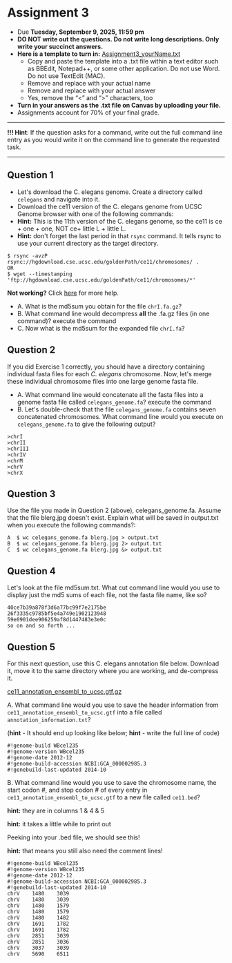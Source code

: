 # Assignment 3

- Due **Tuesday, September 9, 2025, 11:59 pm** 
- **DO NOT write out the questions. Do not write long descriptions. Only write your succinct answers.**
- **Here is a template to turn in:** [Assignment3_yourName.txt](https://github.com/jesshill/CSU-2025FA-DSCI-510-001_LINUX_as_a_computational_platform/blob/main/Home_Work/Assignment3_yourName.txt)
  - Copy and paste the template into a .txt file within a text editor such as BBEdit, Notepad++, or some other application. Do not use Word. Do not use TextEdit (MAC).
  - Remove <yourNameHere> and replace with your actual name
  - Remove <answerHere> and replace with your actual answer
  - Yes, remove the “<” and “>” characters, too
- **Turn in your answers as the .txt file on Canvas by uploading your file.**
- Assignments account for 70% of your final grade. 

---

**!!! Hint**: If the question asks for a command, write out the full command line entry as you would write it on the command line to generate the requested task.

---

## Question 1

- Let's download the C. elegans genome. Create a directory called `celegans` and navigate into it.
- Download the ce11 version of the C. elegans genome from UCSC Genome browser with one of the following commands:
- **Hint:** This is the 11th version of the C. elegans genome, so the ce11 is ce + one + one, NOT ce+ little L + little L.
- **Hint:** don't forget the last period in that `rsync` command. It tells rsync to use your current directory as the target directory.

```
$ rsync -avzP rsync://hgdownload.cse.ucsc.edu/goldenPath/ce11/chromosomes/ .
OR
$ wget --timestamping 'ftp://hgdownload.cse.ucsc.edu/goldenPath/ce11/chromosomes/*'

```

**Not working?** Click [here](extra_help_for_assignment3.md) for more help.

- A. What is the md5sum you obtain for the file `chrI.fa.gz`?
- B. What command line would decompress **all** the .fa.gz files (in one command)? execute the command
- C. Now what is the md5sum for the expanded file `chrI.fa`?

## Question 2

If you did Exercise 1 correctly, you should have a directory containing individual fasta files for each *C. elegans* chromosome. Now, let's merge these individual chromosome files into one large genome fasta file.

- A. What command line would concatenate all the fasta files into a genome fasta file called `celegans_genome.fa`? execute the command
- B. Let's double-check that the file `celegans_genome.fa` contains seven concatenated chromosomes. What command line would you execute on `celegans_genome.fa` to give the following output?

```
>chrI
>chrII
>chrIII
>chrIV
>chrM
>chrV
>chrX
```

## Question 3

Use the file you made in Question 2 (above), celegans_genome.fa. Assume that the file blerg.jpg doesn't exist. Explain what will be saved in output.txt when you execute the following commands?:

```
A  $ wc celegans_genome.fa blerg.jpg > output.txt
B  $ wc celegans_genome.fa blerg.jpg 2> output.txt
C  $ wc celegans_genome.fa blerg.jpg &> output.txt
```

## Question 4

Let's look at the file md5sum.txt. What cut command line would you use to display just the md5 sums of each file, not the fasta file name, like so?

```
40ce7b39a878f3d6a77bc99f7e2175be
26f3335c9785bf5e4a749e1902123948
59e0901dee906259af8d1447483e3e0c
so on and so forth ...
```

## Question 5

For this next question, use this C. elegans annotation file below. Download it, move it to the same directory where you are working, and de-compress it.

[ce11_annotation_ensembl_to_ucsc.gtf.gz](https://github.com/jesshill/CSU-2025FA-DSCI-510-001_LINUX_as_a_computational_platform/blob/main/Data/ce11_annotation_ensembl_to_ucsc.gtf.gz)

A. What command line would you use to save the header information from `ce11_annotation_ensembl_to_ucsc.gtf` into a file called `annotation_information.txt`?

(**hint** - It should end up looking like below; **hint** - write the full line of code)

```
#!genome-build WBcel235
#!genome-version WBcel235
#!genome-date 2012-12
#!genome-build-accession NCBI:GCA_000002985.3
#!genebuild-last-updated 2014-10
```

B. What command line would you use to save the chromosome name, the start codon #, and stop codon # of every entry in `ce11_annotation_ensembl_to_ucsc.gtf` to a new file called `ce11.bed`? 

**hint:** they are in columns 1 & 4 & 5 

**hint:** it takes a little while to print out

Peeking into your .bed file, we should see this! 

**hint:** that means you still also need the comment lines!

```
#!genome-build WBcel235
#!genome-version WBcel235
#!genome-date 2012-12
#!genome-build-accession NCBI:GCA_000002985.3
#!genebuild-last-updated 2014-10
chrV    1480    3039
chrV    1480    3039
chrV    1480    1579
chrV    1480    1579
chrV    1480    1482
chrV    1691    1782
chrV    1691    1782
chrV    2851    3039
chrV    2851    3036
chrV    3037    3039
chrV    5690    6511
```
